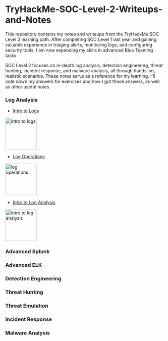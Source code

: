 # TryHackMe-SOC-Level-2-Writeups-and-Notes
This repository contains my notes and writeups from the TryHackMe SOC Level 2 learning path. After completing SOC Level 1 last year and gaining valuable experience in triaging alerts, monitoring logs, and configuring security tools, I am now expanding my skills in advanced Blue Teaming tasks.

SOC Level 2 focuses on in-depth log analysis, detection engineering, threat hunting, incident response, and malware analysis, all through hands-on, realistic scenarios. These notes serve as a reference for my learning. I'll note down my answers for exercises and how I got those answers, as well as other useful notes. 

### Log Analysis
- [Intro to Logs](https://github.com/Josh-Rap/TryHackMe-SOC-Level-2-Writeups-and-Notes/blob/main/Log%20Analysis/0.Intro_to_Logs.md)
<img src="https://tryhackme-images.s3.amazonaws.com/room-icons/19b19a4e55a402acb3161cd43f520381.png" alt="intro to logs" width="100"/>

- [Log Operations](https://github.com/Josh-Rap/TryHackMe-SOC-Level-2-Writeups-and-Notes/blob/main/Log%20Analysis/1.Log_Operations.md) 
<img src="https://tryhackme-images.s3.amazonaws.com/room-icons/8e844d45ba39c31fd95802a149d9c070.svg" alt="log operations" width="100"/>

- [Intro to Log Analysis](https://github.com/Josh-Rap/TryHackMe-SOC-Level-2-Writeups-and-Notes/blob/main/Log%20Analysis/2.Intro_to_Log_Analysis.md)
<img src="https://tryhackme-images.s3.amazonaws.com/room-icons/2e995cb333fb7c9fabeafe718927704e.svg" alt="intro to log analysis" width="100"/>

### Advanced Splunk
### Advanced ELK
### Detection Engineering
### Threat Hunting
### Threat Emulation
### Incident Response
### Malware Analysis